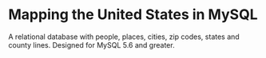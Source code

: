 # Mapping the United States in MySQL

A relational database with people, places, cities, zip codes, states and county lines. Designed for MySQL 5.6 and greater. 
